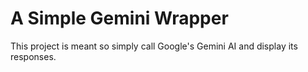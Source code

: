 <h1>A Simple Gemini Wrapper</h1>
This project is meant so simply call Google's Gemini AI and display its responses.
